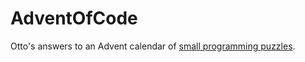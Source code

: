 # AdventOfCode
Otto's answers to an Advent calendar of [small programming puzzles][advent-of-code].

[advent-of-code]: https://adventofcode.com
